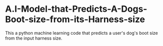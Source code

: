 # A.I-Model-that-Predicts-A-Dogs-Boot-size-from-its-Harness-size
This a python machine learning code that predicts a user's dog's boot size from the input harness size. 
